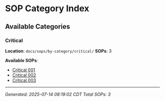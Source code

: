 # SOP Category Index

## Available Categories

### Critical
**Location**: `docs/sops/by-category/critical/`
**SOPs**: 3

**Available SOPs**:
- [Critical 001](critical/critical-001.md)
- [Critical 002](critical/critical-002.md)
- [Critical 003](critical/critical-003.md)


---
*Generated: 2025-07-14 08:19:02 CDT*
*Total SOPs: 3*
